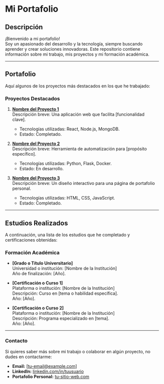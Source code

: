# Mi Portafolio

## Descripción
¡Bienvenido a mi portafolio!  
Soy un apasionado del desarrollo y la tecnología, siempre buscando aprender y crear soluciones innovadoras. Este repositorio contiene información sobre mi trabajo, mis proyectos y mi formación académica.

---

## Portafolio
Aquí algunos de los proyectos más destacados en los que he trabajado:

### Proyectos Destacados
1. **[Nombre del Proyecto 1](https://enlace-al-proyecto-1.com)**  
   Descripción breve: Una aplicación web que facilita [funcionalidad clave].  
   - Tecnologías utilizadas: React, Node.js, MongoDB.  
   - Estado: Completado.

2. **[Nombre del Proyecto 2](https://enlace-al-proyecto-2.com)**  
   Descripción breve: Herramienta de automatización para [propósito específico].  
   - Tecnologías utilizadas: Python, Flask, Docker.  
   - Estado: En desarrollo.

3. **[Nombre del Proyecto 3](https://enlace-al-proyecto-3.com)**  
   Descripción breve: Un diseño interactivo para una página de portafolio personal.  
   - Tecnologías utilizadas: HTML, CSS, JavaScript.  
   - Estado: Completado.

---

## Estudios Realizados
A continuación, una lista de los estudios que he completado y certificaciones obtenidas:

### Formación Académica
- **[Grado o Título Universitario]**  
  Universidad o institución: [Nombre de la Institución]  
  Año de finalización: [Año].

- **[Certificación o Curso 1]**  
  Plataforma o institución: [Nombre de la Institución]  
  Descripción: Curso en [tema o habilidad específica].  
  Año: [Año].

- **[Certificación o Curso 2]**  
  Plataforma o institución: [Nombre de la Institución]  
  Descripción: Programa especializado en [tema].  
  Año: [Año].

---

### Contacto
Si quieres saber más sobre mi trabajo o colaborar en algún proyecto, no dudes en contactarme:  
- **Email:** [tu-email@example.com]  
- **LinkedIn:** [linkedin.com/in/tuusuario](https://linkedin.com/in/tuusuario)  
- **Portafolio Personal:** [tu-sitio-web.com](https://tu-sitio-web.com)  
